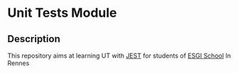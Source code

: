 # Unit Tests Module


## Description

This repository aims at learning UT with [JEST](https://jestjs.io/fr/) for students of [ESGI School](https://www.esgi.fr/campus-rennes.html) In Rennes

